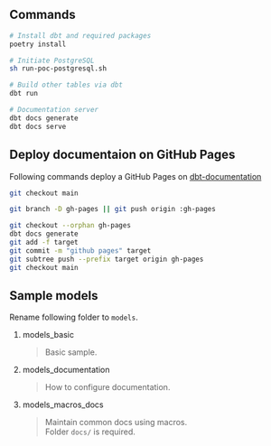 ## Commands
```bash
# Install dbt and required packages
poetry install

# Initiate PostgreSQL
sh run-poc-postgresql.sh

# Build other tables via dbt
dbt run

# Documentation server
dbt docs generate
dbt docs serve
```

## Deploy documentaion on GitHub Pages
Following commands deploy a GitHub Pages on [dbt-documentation](https://uuboyscy.github.io/dbt-demo/#!/overview)
```bash
git checkout main

git branch -D gh-pages || git push origin :gh-pages

git checkout --orphan gh-pages
dbt docs generate
git add -f target
git commit -m "github pages" target
git subtree push --prefix target origin gh-pages
git checkout main
```

## Sample models
Rename following folder to `models`.
1. models_basic
    > Basic sample.
2. models_documentation
    > How to configure documentation.
3. models_macros_docs
    > Maintain common docs using macros. \
    > Folder `docs/` is required.
